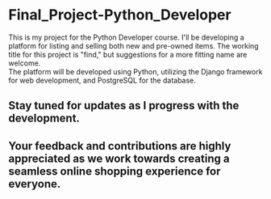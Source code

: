 # Final_Project-Python_Developer

This is my project for the Python Developer course. I'll be developing a platform for listing and selling both new and pre-owned items. 
The working title for this project is "find," but suggestions for a more fitting name are welcome.  
The platform will be developed using Python, utilizing the Django framework for web development, and PostgreSQL for the database.  

## Stay tuned for updates as I progress with the development. 
## Your feedback and contributions are highly appreciated as we work towards creating a seamless online shopping experience for everyone.
